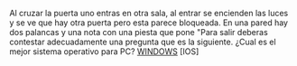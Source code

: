 Al cruzar la puerta uno entras en otra sala, al entrar se encienden las luces y se ve que hay otra puerta pero esta parece bloqueada. En una pared hay dos palancas y una nota con una piesta que pone "Para salir deberas contestar adecuadamente una pregunta que es la siguiente. ¿Cual es el mejor sistema operativo para PC? [WINDOWS](https://github.com/JosePalacios56/Novela_interactiva/blob/master/windows) [IOS]

